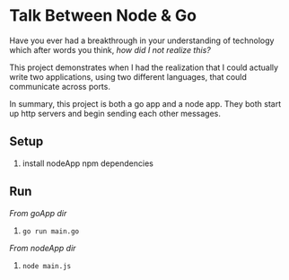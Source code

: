 # Talk Between Node & Go

Have you ever had a breakthrough in your understanding of technology which after words you think, _how did I not realize this?_

This project demonstrates when I had the realization that I could actually write two applications, using two different languages, that could communicate across ports.

In summary, this project is both a go app and a node app. They both start up http servers and begin sending each other messages.

## Setup

1. install nodeApp npm dependencies

## Run

_From goApp dir_

1. `go run main.go`

_From nodeApp dir_

1. `node main.js`
